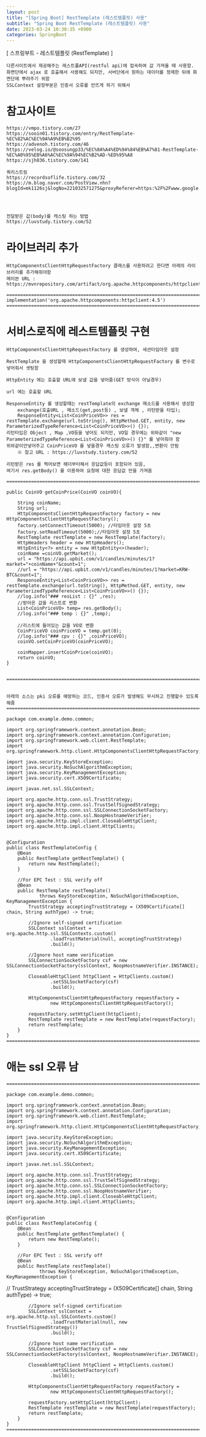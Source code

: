 ```yaml
---
layout: post
title: "[Spring Boot] RestTemplate (레스트템플릿) 사용"
subtitle: "Spring Boot RestTemplate (레스트템플릿) 사용"
date: 2023-03-24 10:30:35 +0900
categories: SpringBoot
---
```

[ 스프링부트 - 레스트템플릿 (RestTemplate) ]

	다른사이트에서 제공해주는 레스트풀API(restful api)에 접속하여 값 가져올 때 사용함.
	화면단에서 ajax 로 호출해서 사용해도 되지만, 서버단에서 원하는 데이터를 정제한 뒤에 화면단에 뿌려주기 위함
	SSLContext 설정부분은 인증서 오류를 안뜨게 하기 위해서 

# 참고사이트 
	https://vmpo.tistory.com/27
	https://sooin01.tistory.com/entry/RestTemplate-%EC%82%AC%EC%9A%A9%EB%B2%95
	https://advenoh.tistory.com/46
	https://velog.io/@soosungp33/%EC%8A%A4%ED%94%84%EB%A7%81-RestTemplate-%EC%A0%95%EB%A6%AC%EC%9A%94%EC%B2%AD-%ED%95%A8
	https://sjh836.tistory.com/141

	쿼리스트링
	https://recordsoflife.tistory.com/32
	https://m.blog.naver.com/PostView.nhn?blogId=mk1126sj&logNo=221032571275&proxyReferer=https:%2F%2Fwww.google.com%2F




	전달받은 값(body)를 캐스팅 하는 방법
	https://luvstudy.tistory.com/52

# 라이브러리 추가
	HttpComponentsClientHttpRequestFactory 클래스를 사용하려고 한다면 아래의 라이브러리를 추가해줘야함
	메이븐 URL : https://mvnrepository.com/artifact/org.apache.httpcomponents/httpclient

	=================================================================================================================
	implementation('org.apache.httpcomponents:httpclient:4.5')
	=================================================================================================================
	


# 서비스로직에 레스트템플릿 구현
	HttpComponentsClientHttpRequestFactory 를 생성하여, 세션타임아웃 설정

	RestTemplate 을 생성할때 HttpComponentsClientHttpRequestFactory 를 변수로 넣어줘서 셋팅함

	HttpEntity 에는 호출할 URL에 보낼 값을 넣어줌(GET 방식이 아닐경우)

	url 에는 호출할 URL

	ResponseEntity 를 생성할때는 restTemplate의 exchange 메소드를 사용해서 생성함
		exchange(호출URL , 메소드(get,post등) , 보낼 객체 , 리턴받을 타입);
		ResponseEntity<List<CoinPriceVO>> res = restTemplate.exchange(url.toString(), HttpMethod.GET, entity, new ParameterizedTypeReference<List<CoinPriceVO>>() {});
	리턴타입은 Object , Map ,VO등을 넣어도 되지만, VO일 경우에는 위와같이 "new ParameterizedTypeReference<List<CoinPriceVO>>() {}" 를 넣어줘야 함
	위와같이안넣어주고 CoinPriceVO 를 넣을경우 캐스팅 오류가 발생함,,변환이 안됨
		※ 참고 URL : https://luvstudy.tistory.com/52

	리턴받은 res 를 찍어보면 헤더부터해서 응답값등이 포함되어 있음,
	여기서 res.getBody() 를 이용하여 요청에 대한 응답값 만을 가져옴

	=================================================================================================================

    public CoinVO getCoinPrice(CoinVO coinVO){

        String coinName;
        String url;
        HttpComponentsClientHttpRequestFactory factory = new HttpComponentsClientHttpRequestFactory();
        factory.setConnectTimeout(5000); //타임아웃 설정 5초
        factory.setReadTimeout(5000);//타임아웃 설정 5초
        RestTemplate restTemplate = new RestTemplate(factory);
        HttpHeaders header = new HttpHeaders();
        HttpEntity<?> entity = new HttpEntity<>(header);
        coinName =coinVO.getMarket();
        url = "https://api.upbit.com/v1/candles/minutes/1?market="+coinName+"&count=1";
        //url = "https://api.upbit.com/v1/candles/minutes/1?market=KRW-BTC&count=1";
        ResponseEntity<List<CoinPriceVO>> res = restTemplate.exchange(url.toString(), HttpMethod.GET, entity, new ParameterizedTypeReference<List<CoinPriceVO>>() {});
        //log.info("### resList : {}" ,res);
        //받아온 값을 리스트로 변환
        List<CoinPriceVO> temp= res.getBody();
        //log.info("### temp : {}" ,temp);

        //리스트에 들어있는 값을 VO로 변환
        CoinPriceVO coinPriceVO = temp.get(0);
        //log.info("### cpv : {}" ,coinPriceVO);
        coinVO.setCoinPriceVO(coinPriceVO);

        coinMapper.insertCoinPrice(coinVO);
        return coinVO;
    }


	=================================================================================================================
	

	아래의 소스는 pki 오류를 예방하는 코드, 인증서 오류가 발생해도 무시하고 진행할수 있도록 해줌
	=================================================================================================================

	package com.example.demo.common;

	import org.springframework.context.annotation.Bean;
	import org.springframework.context.annotation.Configuration;
	import org.springframework.web.client.RestTemplate;
	import org.springframework.http.client.HttpComponentsClientHttpRequestFactory;

	import java.security.KeyStoreException;
	import java.security.NoSuchAlgorithmException;
	import java.security.KeyManagementException;
	import java.security.cert.X509Certificate;

	import javax.net.ssl.SSLContext;

	import org.apache.http.conn.ssl.TrustStrategy;
	import org.apache.http.conn.ssl.TrustSelfSignedStrategy;
	import org.apache.http.conn.ssl.SSLConnectionSocketFactory;
	import org.apache.http.conn.ssl.NoopHostnameVerifier;
	import org.apache.http.impl.client.CloseableHttpClient;
	import org.apache.http.impl.client.HttpClients;


	@Configuration
	public class RestTemplateConfig {
		@Bean
		public RestTemplate getRestTemplate() {
			return new RestTemplate();
		}

		//For EPC Test : SSL verify off
		@Bean
		public RestTemplate restTemplate()
				throws KeyStoreException, NoSuchAlgorithmException, KeyManagementException {
	        TrustStrategy acceptingTrustStrategy = (X509Certificate[] chain, String authType) -> true;
	  
			//Ignore self-signed certification
			SSLContext sslContext = org.apache.http.ssl.SSLContexts.custom()
					.loadTrustMaterial(null, acceptingTrustStrategy)
					.build();

			//Ignore host name verification
			SSLConnectionSocketFactory csf = new SSLConnectionSocketFactory(sslContext, NoopHostnameVerifier.INSTANCE);
	 
			CloseableHttpClient httpClient = HttpClients.custom()
					.setSSLSocketFactory(csf)
					.build();
	 
			HttpComponentsClientHttpRequestFactory requestFactory =
					new HttpComponentsClientHttpRequestFactory();
	 
			requestFactory.setHttpClient(httpClient);
			RestTemplate restTemplate = new RestTemplate(requestFactory);
			return restTemplate;
		}
	}
	=================================================================================================================





# 애는 ssl 오류 남
	=================================================================================================================

	package com.example.demo.common;

	import org.springframework.context.annotation.Bean;
	import org.springframework.context.annotation.Configuration;
	import org.springframework.web.client.RestTemplate;
	import org.springframework.http.client.HttpComponentsClientHttpRequestFactory;

	import java.security.KeyStoreException;
	import java.security.NoSuchAlgorithmException;
	import java.security.KeyManagementException;
	import java.security.cert.X509Certificate;

	import javax.net.ssl.SSLContext;

	import org.apache.http.conn.ssl.TrustStrategy;
	import org.apache.http.conn.ssl.TrustSelfSignedStrategy;
	import org.apache.http.conn.ssl.SSLConnectionSocketFactory;
	import org.apache.http.conn.ssl.NoopHostnameVerifier;
	import org.apache.http.impl.client.CloseableHttpClient;
	import org.apache.http.impl.client.HttpClients;


	@Configuration
	public class RestTemplateConfig {
		@Bean
		public RestTemplate getRestTemplate() {
			return new RestTemplate();
		}

		//For EPC Test : SSL verify off
		@Bean
		public RestTemplate restTemplate()
				throws KeyStoreException, NoSuchAlgorithmException, KeyManagementException {
//        TrustStrategy acceptingTrustStrategy = (X509Certificate[] chain, String authType) -> true;
	  
			//Ignore self-signed certification
			SSLContext sslContext = org.apache.http.ssl.SSLContexts.custom()
					.loadTrustMaterial(null, new TrustSelfSignedStrategy())
					.build();

			//Ignore host name verification
			SSLConnectionSocketFactory csf = new SSLConnectionSocketFactory(sslContext, NoopHostnameVerifier.INSTANCE);
	 
			CloseableHttpClient httpClient = HttpClients.custom()
					.setSSLSocketFactory(csf)
					.build();
	 
			HttpComponentsClientHttpRequestFactory requestFactory =
					new HttpComponentsClientHttpRequestFactory();
	 
			requestFactory.setHttpClient(httpClient);
			RestTemplate restTemplate = new RestTemplate(requestFactory);
			return restTemplate;
		}
	}
	=================================================================================================================
